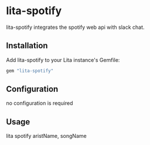 # lita-spotify

lita-spotify integrates the spotify web api with slack chat.

## Installation

Add lita-spotify to your Lita instance's Gemfile:

``` ruby
gem "lita-spotify"
```

## Configuration
no configuration is required

## Usage
lita spotify aristName, songName

